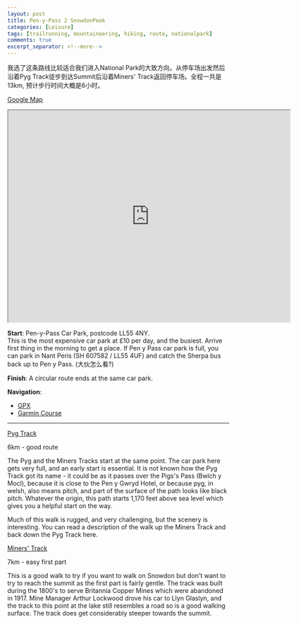 ```yaml
---
layout: post
title: Pen-y-Pass 2 SnowdonPeak
categories: [Leisure]
tags: [trailrunning, mountaineering, hiking, route, nationalpark]
comments: true
excerpt_separator: <!--more-->
---
```


我选了这条路线比较适合我们进入National Park的大致方向。从停车场出发然后沿着Pyg Track徒步到达Summit后沿着Miners' Track返回停车场。全程一共是13km, 预计步行时间大概是6小时。
<!--more-->
[Google Map](https://www.google.com/maps/d/embed?mid=1g44ZNA2A3MjksNKlzOw_QVqwM1A)
<iframe src="https://www.google.com/maps/d/embed?mid=1g44ZNA2A3MjksNKlzOw_QVqwM1A" width="640" height="480"></iframe>

<strong>Start</strong>: Pen-y-Pass Car Park, postcode LL55 4NY. <br>
This is the most expensive car park at £10 per day, and the busiest.  Arrive first thing in the morning to get a place. If Pen y Pass car park is full, you can park in Nant Peris (SH 607582 / LL55 4UF) and catch the Sherpa bus back up to Pen y Pass. (大伙怎么看?)

<strong>Finish</strong>: A circular route ends at the same car park.

<strong>Navigation</strong>:
<ul>
<li><a href="http://www.haroldstreet.org.uk/routes/download/?walk=1531">GPX</a></li>
<li><a href="https://connect.garmin.com/modern/course/15969386">Garmin Course</a></li>
</ul>

<hr>
<a href="http://www.gps-routes.co.uk/routes/home.nsf/RoutesLinksWalks/snowdon-pyg-track-walking-route">Pyg Track</a>

6km - good route

The Pyg and the Miners Tracks start at the same point.  The car park here gets very full, and an early start is essential.  It is not known how the Pyg Track got its name - it could be as it passes over the Pigs's Pass (Bwlch y Mocl), because it is close to the Pen y Gwryd Hotel, or because pyg, in welsh, also means pitch, and part of the surface of the path looks like black pitch.  Whatever the origin, this path starts 1,170 feet above sea level which gives you a helpful start on the way.  

Much of this walk is rugged, and very challenging, but the scenery is interesting.  You can read a description of the walk up the Miners Track and back down the Pyg Track here.

<a href="http://www.gps-routes.co.uk/routes/home.nsf/RoutesLinksWalks/snowdon-miners-track-walking-route">Miners' Track</a> 

7km - easy first part

This is a good walk to try if you want to walk on Snowdon but don't want to try to reach the summit as the first part is fairly gentle.  The track was built during the 1800's to serve Britannia Copper Mines which were abandoned in 1917.  Mine Manager Arthur Lockwood drove his car to Llyn Glaslyn, and the track to this point at the lake still resembles a road so is a good walking surface.  The track does get considerably steeper towards the summit.
